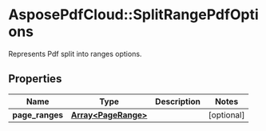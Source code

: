 ﻿# AsposePdfCloud::SplitRangePdfOptions
Represents Pdf split into ranges options.

## Properties
Name | Type | Description | Notes
------------ | ------------- | ------------- | -------------
**page_ranges** | [**Array&lt;PageRange&gt;**](PageRange.md) |  | [optional] 


